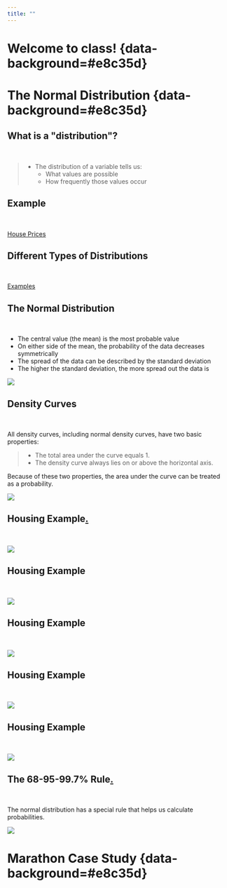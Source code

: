 ```yaml
---
title: ""
---
```


# Welcome to class! {data-background=#e8c35d}

# The Normal Distribution {data-background=#e8c35d}

## What is a "distribution"?

<br>

> - The distribution of a variable tells us:
>    - What values are possible
>    - How frequently those values occur
   
## Example

<br>

[House Prices](https://www.google.com/search?q=house+prices+distribution&rlz=1C1GCEJ_enUS882US882&sxsrf=ALeKk03tXT3KdKDrHQSnMdHURLxSwFykTA:1602547328772&source=lnms&tbm=isch&sa=X&ved=2ahUKEwjTpJGCorDsAhWOrp4KHa31BYoQ_AUoAnoECBUQBA&biw=1920&bih=937)

## Different Types of Distributions

<br>

[Examples](https://www.google.com/imgres?imgurl=https%3A%2F%2Fimage3.slideserve.com%2F6689375%2Fcontinuous-probability-distributions-n.jpg&imgrefurl=https%3A%2F%2Fwww.slideserve.com%2Fbrenna-hardin%2Fcontinuous-probability-distributions&tbnid=nRSEOY-mLcm6QM&vet=12ahUKEwi6uOq7wsvuAhVFYM0KHW7yAsIQMygWegUIARD5AQ..i&docid=kMx4q3yatMohNM&w=720&h=540&q=probability%20distributions&ved=2ahUKEwi6uOq7wsvuAhVFYM0KHW7yAsIQMygWegUIARD5AQ)

## The Normal Distribution

<br>

- The central value (the mean) is the most probable value
- On either side of the mean, the probability of the data decreases symmetrically
- The spread of the data can be described by the standard deviation
- The higher the standard deviation, the more spread out the data is

![](images/normal_dist_small.png)

## Density Curves

<br>

All density curves, including normal density curves, have two basic properties:

>- The total area under the curve equals 1.
>- The density curve always lies on or above the horizontal axis.

Because of these two properties, the area under the curve can be treated as a probability.

![](images/dens_curve.jpg)

## Housing Example[.](http://unconditional.co.nz/blog/2009/04/)

<br>

![](images/housing_dist.jpg)

## Housing Example

<br>

![](images/housing_dist2.jpg)

## Housing Example

<br>

![](images/housing_dist3.jpg)

## Housing Example

<br>

![](images/housing_dist4.jpg)

## Housing Example

<br>

![](images/housing_dist5.jpg)


## The 68-95-99.7% Rule[.](https://www.ck12.org/statistics/properties-of-a-normal-distribution/lesson/probability-density-function-pst/)

<br>

The normal distribution has a special rule that helps us calculate probabilities.

![](images/6895997_rule.png)

# Marathon Case Study {data-background=#e8c35d}

<!--------------

## Marathon Data

## Types of Charts

## Any questions about the upcoming case study?











# Visualizating variables on maps {data-background=#6897bb}

## Using geographic region chloropleths

![](images/other/NYT_corona_per_map.png)

## Using dots

![](images/other/NYT_corona_cases_map.png)


## Making maps in Tableau

> - [Get Started Mapping with Tableau](https://help.tableau.com/current/pro/desktop/en-us/buildexamples_maps.htm)
> - Multiple data sets in one Tableau file
> - Joining data sets in a Tableau file


# Case Study {data-background=#6897bb}

## Data interrogation time

Can you find an interesting spatial relationship (lat, long, state, elevation) to race times?

------------->
